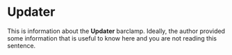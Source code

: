 # Updater

This is information about the **Updater** barclamp. Ideally, the author provided some information that is 
useful to know here and you are not reading this sentence.
